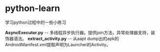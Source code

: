 # python-learn
学习python过程中的一些小练习

**AsyncExecutor.py** -- 多线程异步执行器。提供join方法，异常处理器支持，装饰器语法。
**extract_activity.py** -- 从aapt dump出的apk的AndroidManifest.xml提取声明为Launcher的Activity。